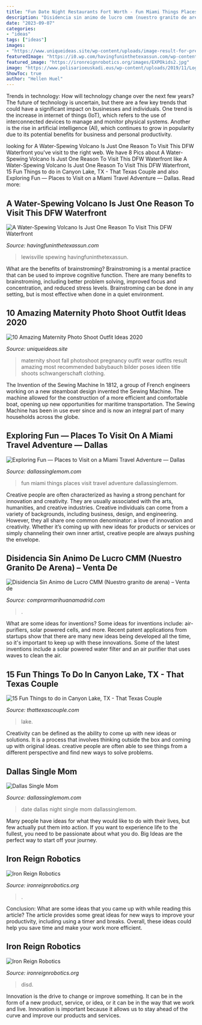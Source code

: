 ```yaml
---
title: "Fun Date Night Restaurants Fort Worth - Fun Miami Things Places Visit Travel Adventure Dallassinglemom"
description: "Disidencia sin animo de lucro cmm (nuestro granito de arena) – venta de"
date: "2023-09-07"
categories:
- "ideas"
tags: ["ideas"]
images:
- "https://www.uniqueideas.site/wp-content/uploads/image-result-for-pregnancy-photoshoot-what-to-wear-pregnancy-shoot-1.jpg"
featuredImage: "https://i0.wp.com/havingfuninthetexassun.com/wp-content/uploads/2020/07/img_1218.jpg?fit=1200%2C900&amp;ssl=1"
featured_image: "https://ironreignrobotics.org/images/EXPOkids2.jpg"
image: "https://www.polisarioeuskadi.eus/wp-content/uploads/2019/11/Logo-rasd-facebook.jpg"
ShowToc: true
author: "Hellen Huel"
---
```



Trends in technology: How will technology change over the next few years?
The future of technology is uncertain, but there are a few key trends that could have a significant impact on businesses and individuals. One trend is the increase in internet of things (IoT), which refers to the use of interconnected devices to manage and monitor physical systems. Another is the rise in artificial intelligence (AI), which continues to grow in popularity due to its potential benefits for business and personal productivity.

	

		
looking for A Water-Spewing Volcano Is Just One Reason To Visit This DFW Waterfront you've visit to the right web. We have 8 Pics about A Water-Spewing Volcano Is Just One Reason To Visit This DFW Waterfront like A Water-Spewing Volcano Is Just One Reason To Visit This DFW Waterfront, 15 Fun Things to do in Canyon Lake, TX - That Texas Couple and also Exploring Fun — Places to Visit on a Miami Travel Adventure — Dallas. Read more:
		
    
## A Water-Spewing Volcano Is Just One Reason To Visit This DFW Waterfront

<img loading=lazy src="https://i0.wp.com/havingfuninthetexassun.com/wp-content/uploads/2020/07/img_1218.jpg?fit=1200%2C900&amp;ssl=1" onerror="this.onerror=null;this.src='https://tse3.mm.bing.net/th?id=OIP.T2Zf1YdSCOkpepwfYnMlrAHaFj&amp;pid=15.1';" alt="A Water-Spewing Volcano Is Just One Reason To Visit This DFW Waterfront">

_Source: havingfuninthetexassun.com_

>lewisville spewing havingfuninthetexassun. 

	

What are the benefits of brainstroming?
Brainstroming is a mental practice that can be used to improve cognitive function. There are many benefits to brainstroming, including better problem solving, improved focus and concentration, and reduced stress levels. Brainstroming can be done in any setting, but is most effective when done in a quiet environment.

    
## 10 Amazing Maternity Photo Shoot Outfit Ideas 2020

<img loading=lazy src="https://www.uniqueideas.site/wp-content/uploads/image-result-for-pregnancy-photoshoot-what-to-wear-pregnancy-shoot-1.jpg" onerror="this.onerror=null;this.src='https://tse2.mm.bing.net/th?id=OIP.6YOkLT8zFAAO0M6y6po6awHaKz&amp;pid=15.1';" alt="10 Amazing Maternity Photo Shoot Outfit Ideas 2020">

_Source: uniqueideas.site_

>maternity shoot fall photoshoot pregnancy outfit wear outfits result amazing most recommended babybauch bilder poses ideen title shoots schwangerschaft clothing. 

	

The Invention of the Sewing Machine
In 1812, a group of French engineers working on a new steamboat design invented the Sewing Machine. The machine allowed for the construction of a more efficient and comfortable boat, opening up new opportunities for maritime transportation. The Sewing Machine has been in use ever since and is now an integral part of many households across the globe.

    
## Exploring Fun — Places To Visit On A Miami Travel Adventure — Dallas

<img loading=lazy src="https://dallassinglemom.com/wp-content/uploads/2014/06/MiamiSeaquarium-GoldenDome.jpg" onerror="this.onerror=null;this.src='https://tse3.mm.bing.net/th?id=OIP.Ux_OkJoZIp-2rC3xB-UdowHaFj&amp;pid=15.1';" alt="Exploring Fun — Places to Visit on a Miami Travel Adventure — Dallas">

_Source: dallassinglemom.com_

>fun miami things places visit travel adventure dallassinglemom. 

	

Creative people are often characterized as having a strong penchant for innovation and creativity. They are usually associated with the arts, humanities, and creative industries. Creative individuals can come from a variety of backgrounds, including business, design, and engineering. However, they all share one common denominator: a love of innovation and creativity. Whether it’s coming up with new ideas for products or services or simply channeling their own inner artist, creative people are always pushing the envelope.

    
## Disidencia Sin Animo De Lucro CMM (Nuestro Granito De Arena) – Venta De

<img loading=lazy src="https://www.polisarioeuskadi.eus/wp-content/uploads/2019/11/Logo-rasd-facebook.jpg" onerror="this.onerror=null;this.src='https://tse1.mm.bing.net/th?id=OIP.0a_oQp4GuyzRdYbeItvvXAAAAA&amp;pid=15.1';" alt="Disidencia Sin Animo de Lucro CMM (Nuestro granito de arena) – Venta de">

_Source: comprarmarihuanamadrid.com_

>. 

	

What are some ideas for inventions?
Some ideas for inventions include: air-purifiers, solar powered cells, and more. Recent patent applications from startups show that there are many new ideas being developed all the time, so it's important to keep up with these innovations. Some of the latest inventions include a solar powered water filter and an air purifier that uses waves to clean the air.

    
## 15 Fun Things To Do In Canyon Lake, TX - That Texas Couple

<img loading=lazy src="https://www.thattexascouple.com/wp-content/uploads/2021/07/canyon-lake-tx-640x960.jpg" onerror="this.onerror=null;this.src='https://tse1.mm.bing.net/th?id=OIP.nkcV9bcmIO2ZRyJAi1c2LQHaLH&amp;pid=15.1';" alt="15 Fun Things to do in Canyon Lake, TX - That Texas Couple">

_Source: thattexascouple.com_

>lake. 

	

Creativity can be defined as the ability to come up with new ideas or solutions. It is a process that involves thinking outside the box and coming up with original ideas. creative people are often able to see things from a different perspective and find new ways to solve problems.

    
## Dallas Single Mom

<img loading=lazy src="http://dallassinglemom.com/wp-content/uploads/2015/01/DateIdeas.jpg" onerror="this.onerror=null;this.src='https://tse4.mm.bing.net/th?id=OIP.MVeOF-K2T1i57fofgrW3TQHaHa&amp;pid=15.1';" alt="Dallas Single Mom">

_Source: dallassinglemom.com_

>date dallas night single mom dallassinglemom. 

	

Many people have ideas for what they would like to do with their lives, but few actually put them into action. If you want to experience life to the fullest, you need to be passionate about what you do. Big Ideas are the perfect way to start off your journey.

    
## Iron Reign Robotics

<img loading=lazy src="https://ironreignrobotics.org/images/Moonday19.JPG" onerror="this.onerror=null;this.src='https://tse1.mm.bing.net/th?id=OIP.QDTvmjqNkuVLyV4pRsCvVwHaHa&amp;pid=15.1';" alt="Iron Reign Robotics">

_Source: ironreignrobotics.org_

>. 

	

Conclusion: What are some ideas that you came up with while reading this article?
The article provides some great ideas for new ways to improve your productivity, including using a timer and breaks. Overall, these ideas could help you save time and make your work more efficient.

    
## Iron Reign Robotics

<img loading=lazy src="https://ironreignrobotics.org/images/EXPOkids2.jpg" onerror="this.onerror=null;this.src='https://tse1.mm.bing.net/th?id=OIP.9cGQoGiMegGU3F5CsssGcQHaEL&amp;pid=15.1';" alt="Iron Reign Robotics">

_Source: ironreignrobotics.org_

>disd. 

	

Innovation is the drive to change or improve something. It can be in the form of a new product, service, or idea, or it can be in the way that we work and live. Innovation is important because it allows us to stay ahead of the curve and improve our products and services.

